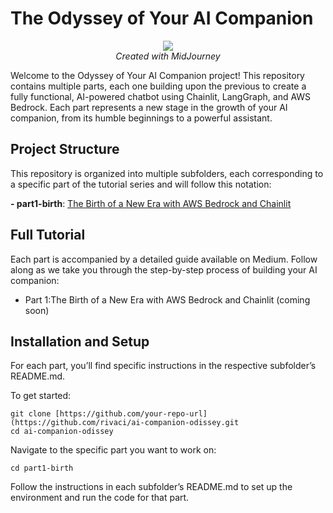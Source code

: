 # The Odyssey of Your AI Companion

<p align="center">
  <img src="https://github.com/user-attachments/assets/d0a225e2-2a6a-45ba-9d3b-1caa1d1fa2a4">
  <br>
  <i>Created with MidJourney</i>
</p>

Welcome to the Odyssey of Your AI Companion project! This repository contains multiple parts, each one building upon the previous to create a fully functional, AI-powered chatbot using Chainlit, LangGraph, and AWS Bedrock. Each part represents a new stage in the growth of your AI companion, from its humble beginnings to a powerful assistant.

## Project Structure
This repository is organized into multiple subfolders, each corresponding to a specific part of the tutorial series and will follow this notation:

**- part1-birth**: [The Birth of a New Era with AWS Bedrock and Chainlit](https://github.com/rivaci/ai-companion-odissey/tree/main/part1-birth)

## Full Tutorial

Each part is accompanied by a detailed guide available on Medium. Follow along as we take you through the step-by-step process of building your AI companion:

- Part 1:The Birth of a New Era with AWS Bedrock and Chainlit (coming soon)

## Installation and Setup

For each part, you’ll find specific instructions in the respective subfolder’s README.md.

To get started:

```
git clone [https://github.com/your-repo-url](https://github.com/rivaci/ai-companion-odissey.git
cd ai-companion-odissey
```
Navigate to the specific part you want to work on:
```
cd part1-birth
```
Follow the instructions in each subfolder’s README.md to set up the environment and run the code for that part.

